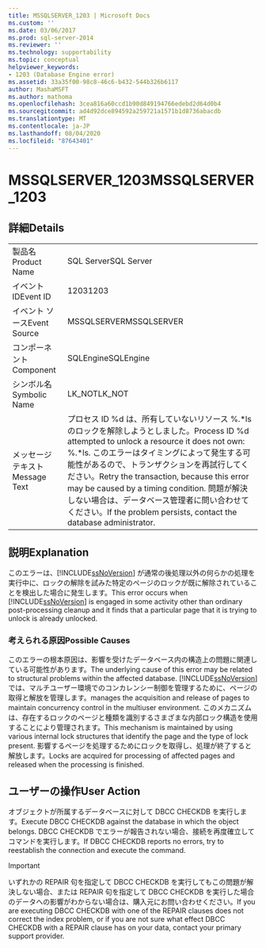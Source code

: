```yaml
---
title: MSSQLSERVER_1203 | Microsoft Docs
ms.custom: ''
ms.date: 03/06/2017
ms.prod: sql-server-2014
ms.reviewer: ''
ms.technology: supportability
ms.topic: conceptual
helpviewer_keywords:
- 1203 (Database Engine error)
ms.assetid: 33a35f00-98c8-46c6-b432-544b326b6117
author: MashaMSFT
ms.author: mathoma
ms.openlocfilehash: 3cea816a60ccd1b90d849194766edebd2d64d0b4
ms.sourcegitcommit: ad4d92dce894592a259721a1571b1d8736abacdb
ms.translationtype: MT
ms.contentlocale: ja-JP
ms.lasthandoff: 08/04/2020
ms.locfileid: "87643401"
---
```

# <a name="mssqlserver_1203"></a><span data-ttu-id="18915-102">MSSQLSERVER_1203</span><span class="sxs-lookup"><span data-stu-id="18915-102">MSSQLSERVER_1203</span></span>
    
## <a name="details"></a><span data-ttu-id="18915-103">詳細</span><span class="sxs-lookup"><span data-stu-id="18915-103">Details</span></span>  
  
|||  
|-|-|  
|<span data-ttu-id="18915-104">製品名</span><span class="sxs-lookup"><span data-stu-id="18915-104">Product Name</span></span>|<span data-ttu-id="18915-105">SQL Server</span><span class="sxs-lookup"><span data-stu-id="18915-105">SQL Server</span></span>|  
|<span data-ttu-id="18915-106">イベント ID</span><span class="sxs-lookup"><span data-stu-id="18915-106">Event ID</span></span>|<span data-ttu-id="18915-107">1203</span><span class="sxs-lookup"><span data-stu-id="18915-107">1203</span></span>|  
|<span data-ttu-id="18915-108">イベント ソース</span><span class="sxs-lookup"><span data-stu-id="18915-108">Event Source</span></span>|<span data-ttu-id="18915-109">MSSQLSERVER</span><span class="sxs-lookup"><span data-stu-id="18915-109">MSSQLSERVER</span></span>|  
|<span data-ttu-id="18915-110">コンポーネント</span><span class="sxs-lookup"><span data-stu-id="18915-110">Component</span></span>|<span data-ttu-id="18915-111">SQLEngine</span><span class="sxs-lookup"><span data-stu-id="18915-111">SQLEngine</span></span>|  
|<span data-ttu-id="18915-112">シンボル名</span><span class="sxs-lookup"><span data-stu-id="18915-112">Symbolic Name</span></span>|<span data-ttu-id="18915-113">LK_NOT</span><span class="sxs-lookup"><span data-stu-id="18915-113">LK_NOT</span></span>|  
|<span data-ttu-id="18915-114">メッセージ テキスト</span><span class="sxs-lookup"><span data-stu-id="18915-114">Message Text</span></span>|<span data-ttu-id="18915-115">プロセス ID %d は、所有していないリソース %.\*ls のロックを解除しようとしました。</span><span class="sxs-lookup"><span data-stu-id="18915-115">Process ID %d attempted to unlock a resource it does not own: %.\*ls.</span></span> <span data-ttu-id="18915-116">このエラーはタイミングによって発生する可能性があるので、トランザクションを再試行してください。</span><span class="sxs-lookup"><span data-stu-id="18915-116">Retry the transaction, because this error may be caused by a timing condition.</span></span> <span data-ttu-id="18915-117">問題が解決しない場合は、データベース管理者に問い合わせてください。</span><span class="sxs-lookup"><span data-stu-id="18915-117">If the problem persists, contact the database administrator.</span></span>|  
  
## <a name="explanation"></a><span data-ttu-id="18915-118">説明</span><span class="sxs-lookup"><span data-stu-id="18915-118">Explanation</span></span>  
 <span data-ttu-id="18915-119">このエラーは、[!INCLUDE[ssNoVersion](../../includes/ssnoversion-md.md)] が通常の後処理以外の何らかの処理を実行中に、ロックの解除を試みた特定のページのロックが既に解除されていることを検出した場合に発生します。</span><span class="sxs-lookup"><span data-stu-id="18915-119">This error occurs when [!INCLUDE[ssNoVersion](../../includes/ssnoversion-md.md)] is engaged in some activity other than ordinary post-processing cleanup and it finds that a particular page that it is trying to unlock is already unlocked.</span></span>  
  
### <a name="possible-causes"></a><span data-ttu-id="18915-120">考えられる原因</span><span class="sxs-lookup"><span data-stu-id="18915-120">Possible Causes</span></span>  
 <span data-ttu-id="18915-121">このエラーの根本原因は、影響を受けたデータベース内の構造上の問題に関連している可能性があります。</span><span class="sxs-lookup"><span data-stu-id="18915-121">The underlying cause of this error may be related to structural problems within the affected database.</span></span> [!INCLUDE[ssNoVersion](../../includes/ssnoversion-md.md)] <span data-ttu-id="18915-122">では、マルチユーザー環境でのコンカレンシー制御を管理するために、ページの取得と解放を管理します。</span><span class="sxs-lookup"><span data-stu-id="18915-122">manages the acquisition and release of pages to maintain concurrency control in the multiuser environment.</span></span> <span data-ttu-id="18915-123">このメカニズムは、存在するロックのページと種類を識別するさまざまな内部ロック構造を使用することにより管理されます。</span><span class="sxs-lookup"><span data-stu-id="18915-123">This mechanism is maintained by using various internal lock structures that identify the page and the type of lock present.</span></span> <span data-ttu-id="18915-124">影響するページを処理するためにロックを取得し、処理が終了すると解放します。</span><span class="sxs-lookup"><span data-stu-id="18915-124">Locks are acquired for processing of affected pages and released when the processing is finished.</span></span>  
  
## <a name="user-action"></a><span data-ttu-id="18915-125">ユーザーの操作</span><span class="sxs-lookup"><span data-stu-id="18915-125">User Action</span></span>  
 <span data-ttu-id="18915-126">オブジェクトが所属するデータベースに対して DBCC CHECKDB を実行します。</span><span class="sxs-lookup"><span data-stu-id="18915-126">Execute DBCC CHECKDB against the database in which the object belongs.</span></span> <span data-ttu-id="18915-127">DBCC CHECKDB でエラーが報告されない場合、接続を再度確立してコマンドを実行します。</span><span class="sxs-lookup"><span data-stu-id="18915-127">If DBCC CHECKDB reports no errors, try to reestablish the connection and execute the command.</span></span>  
  
> [!IMPORTANT]  
>  <span data-ttu-id="18915-128">いずれかの REPAIR 句を指定して DBCC CHECKDB を実行してもこの問題が解決しない場合、または REPAIR 句を指定して DBCC CHECKDB を実行した場合のデータへの影響がわからない場合は、購入元にお問い合わせください。</span><span class="sxs-lookup"><span data-stu-id="18915-128">If you are executing DBCC CHECKDB with one of the REPAIR clauses does not correct the index problem, or if you are not sure what effect DBCC CHECKDB with a REPAIR clause has on your data, contact your primary support provider.</span></span>  
  
  
